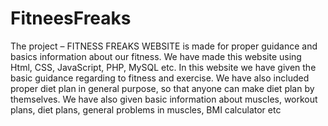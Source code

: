 # FitneesFreaks
The project – FITNESS FREAKS WEBSITE is made for proper guidance and basics information about our fitness. We have made this website using Html, CSS, JavaScript, PHP, MySQL etc.
In this website we have given the basic guidance regarding to fitness and exercise. We have also included proper diet plan in general purpose, so that anyone can make diet plan by themselves. We have also given basic information about muscles, workout plans, diet plans, general problems in muscles, BMI calculator etc
